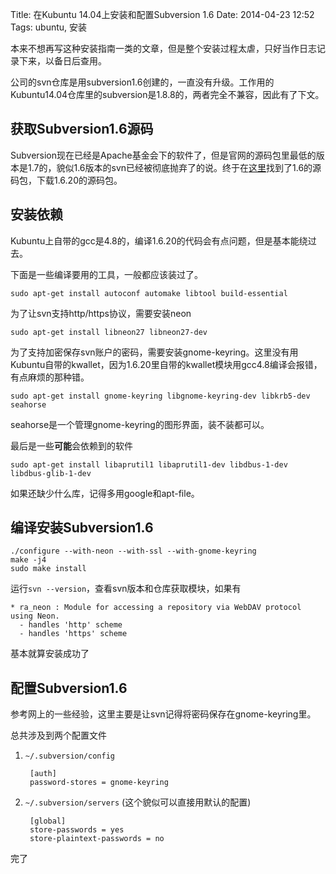 Title: 在Kubuntu 14.04上安装和配置Subversion 1.6
Date: 2014-04-23 12:52
Tags: ubuntu, 安装

[1]: http://olex.openlogic.com/packages/subversion

本来不想再写这种安装指南一类的文章，但是整个安装过程太虐，只好当作日志记录下来，以备日后查用。

公司的svn仓库是用subversion1.6创建的，一直没有升级。工作用的Kubuntu14.04仓库里的subversion是1.8.8的，两者完全不兼容，因此有了下文。

## 获取Subversion1.6源码

Subversion现在已经是Apache基金会下的软件了，但是官网的源码包里最低的版本是1.7的，貌似1.6版本的svn已经被彻底抛弃了的说。终于在[这里][1]找到了1.6的源码包，下载1.6.20的源码包。

## 安装依赖

Kubuntu上自带的gcc是4.8的，编译1.6.20的代码会有点问题，但是基本能绕过去。

下面是一些编译要用的工具，一般都应该装过了。

    sudo apt-get install autoconf automake libtool build-essential 

为了让svn支持http/https协议，需要安装neon

    sudo apt-get install libneon27 libneon27-dev

为了支持加密保存svn账户的密码，需要安装gnome-keyring。这里没有用Kubuntu自带的kwallet，因为1.6.20里自带的kwallet模块用gcc4.8编译会报错，有点麻烦的那种错。

    sudo apt-get install gnome-keyring libgnome-keyring-dev libkrb5-dev seahorse

seahorse是一个管理gnome-keyring的图形界面，装不装都可以。

最后是一些**可能**会依赖到的软件

    sudo apt-get install libaprutil1 libaprutil1-dev libdbus-1-dev libdbus-glib-1-dev

如果还缺少什么库，记得多用google和apt-file。

## 编译安装Subversion1.6

    ./configure --with-neon --with-ssl --with-gnome-keyring
    make -j4
    sudo make install

运行`svn --version`，查看svn版本和仓库获取模块，如果有

    * ra_neon : Module for accessing a repository via WebDAV protocol using Neon.
      - handles 'http' scheme
      - handles 'https' scheme

基本就算安装成功了

## 配置Subversion1.6
参考网上的一些经验，这里主要是让svn记得将密码保存在gnome-keyring里。

总共涉及到两个配置文件

1. `~/.subversion/config`

        [auth]
        password-stores = gnome-keyring

2. `~/.subversion/servers` (这个貌似可以直接用默认的配置)
    
        [global]
        store-passwords = yes
        store-plaintext-passwords = no

完了

